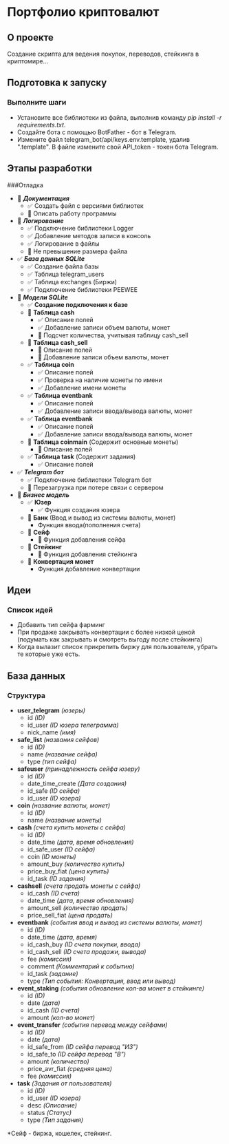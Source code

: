 # Портфолио криптовалют 
## О проекте
Создание скрипта для ведения покупок, переводов, стейкинга в криптомире...    
## Подготовка к запуску
### Выполните шаги
- Установите все библиотеки из файла, выполнив команду *pip install -r requirements.txt*.
- Создайте бота с помощью BotFather - бот в Telegram. 
- Измените файл telegram_bot/api/keys.env.template, удалив ".template". 
  В файле измените свой API_token - токен бота Telegram.
## Этапы разработки
###Отладка  
  - 🔲 ***Документация***
    - ✅ Создать файл с версиями библиотек
    - 🔲 Описать работу программы
  - 🔲 ***Логирование***
    - ✅ Подключение библиотеки Logger
    - ✅ Добавление методов записи в консоль
    - ✅ Логирование в файлы
    - 🔲 Не превышение размера файла
  - ✅ ***База данных SQLite***
    - ✅ Создание файла базы
    - ✅ Таблица telegram_users
    - ✅ Таблица exchanges (Биржи)
    - ✅ Подключение библиотеки PEEWEE
  - 🔲 ***Модели SQLite***
    - ✅ **Создание подключения к базе**
    - 🔲 **Таблица cash**
      - ✅ Описание полей
      - ✅ Добавление записи объем валюты, монет
      - 🔲 Подсчет количества, учитывая таблицу cash_sell
    - 🔲 **Таблица cash_sell**
      - 🔲 Описание полей
      - 🔲 Добавление записи объем валюты, монет
    - ✅ **Таблица coin**
      - ✅ Описание полей
      - ✅ Проверка на наличие монеты по имени
      - ✅ Добавление имени монеты
    - ✅ **Таблица eventbank**
      - ✅ Описание полей
      - ✅ Добавление записи ввода/вывода валюты, монет
    - ✅ **Таблица eventbank**
      - ✅ Описание полей
      - ✅ Добавление записи ввода/вывода валюты, монет
    - 🔲 **Таблица coinmain** (Содержит основные монеты)
      - 🔲 Описание полей
    - ✅ **Таблица task** (Содержит задания)
      - ✅ Описание полей
  - ✅ ***Telegram бот***
    - ✅ Подключение библиотеки Telegram бот
    - 🔲 Перезагрузка при потере связи с сервером
  - 🔲 ***Бизнес модель***
    - ✅ **Юзер**
      - ✅ Функция создания юзера
    - 🔲 **Банк** (Ввод и вывод из системы валюты, монет)
      - Функция ввода(пополнения счета)
    - 🔲 **Сейф**
      - 🔲 Функция добавления сейфа
    - 🔲 **Стейкинг**
      - 🔲 Функция добавления стейкинга
    - 🔲 **Конвертация монет**
      - Функция добавление конвертации


## Идеи
### Список идей
  - Добавить тип сейфа фарминг
  - При продаже закрывать конвертации с более низкой ценой
    (подумать как закрывать и смотреть выгоду после стейкинга)
  - Когда вылазит список прикрепить биржу для пользователя, убрать те которые уже есть.
## База данных    
  ### Структура    
  - **user_telegram** *(юзеры)*
    - id *(ID)*
    - id_user *(ID юзера телеграмма)*
    - nick_name *(имя)*
  - **safe_list** *(названия сейфов)*
    - id *(ID)*
    - name *(название сейфа)*
    - type *(тип cейфа)*
  - **safeuser** *(принадлежность сейфа юзеру)*
    - id *(ID)*
    - date_time_create *(Дата создания)*
    - id_safe *(ID cейфа)*
    - id_user *(ID юзера)*
  - **coin** *(название валюты, монет)*
    - id *(ID)*
    - name *(название монеты)*
  - **cash** *(счета купить монеты с сейфа)*
    - id *(ID)*
    - date_time *(дата, время обновления)*
    - id_safe_user *(ID сейфа)*
    - coin *(ID монеты)*
    - amount_buy *(количество купить)*
    - price_buy_fiat *(цена купить)*
    - id_task *(ID задания)*
  - **cashsell** *(счета продать монеты с сейфа)*
    - id_cash *(ID счета)*
    - date_time *(дата, время обновления)*
    - amount_sell *(количество продать)*
    - price_sell_fiat *(цена продать)*
  - **eventbank** *(события ввод и вывод из системы валюты, монет)*
    - id *(ID)*
    - date_time *(дата, время)*
    - id_cash_buy *(ID счета покупки, ввода)*
    - id_cash_sell *(ID счета продажи, вывода)*
    - fee *(комиссия)*
    - comment *(Комментарий к событию)*
    - id_task *(задание)*
    - type *(Тип события: Конвертация, ввод или вывод)*
  - **event_staking** *(события обновление кол-ва монет в стейкинге)*
    - id *(ID)*
    - date *(дата)*
    - id_cash *(ID счета)*
    - amount *(кол-во монет)*
  - **event_transfer** *(события перевод между сейфами)*    
    - id *(ID)*
    - date *(дата)*
    - id_safe_from *(ID сейфа перевод "ИЗ")*
    - id_safe_to *(ID сейфа перевод "В")*
    - amount *(количество)*
    - price_avr_fiat *(средняя цена)*
    - fee *(комиссия)*
  - **task** *(Задания от пользователя)*    
    - id *(ID)*
    - id_user *(ID юзера)*
    - desc *(Описание)*
    - status *(Статус)*
    - type *(Тип задания)*

  *Сейф - биржа, кошелек, стейкинг.

